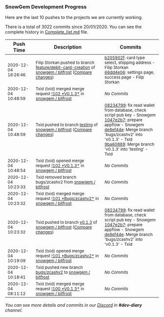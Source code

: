
### SnowGem Development Progress

Here are the last 10 pushes to the projects we are currently working.

There is a total of 3022 commits since 20/01/2020. You can see the complete history in
 [Complete_list.md](Complete_list.md) file.

| Push Time | Description | Commits |
| --- | --- | --- |
| <sub>2020-12-04 16:26:46</sub> | <sub>Filip Storkan pushed to branch [feature/debit\-card\-creation](https://gitlab.com/snowgem/bitfrost/commits/feature/debit-card-creation) of [snowgem / bitfrost](https://gitlab.com/snowgem/bitfrost) ([Compare changes](https://gitlab.com/snowgem/bitfrost/compare/9ee8c99bd7a398e8079b60dff9690815f767a33b...66dd4e06d1752921b51b57ccc7292b41dd2c094f))</sub> | <sub>[b205902f](https://gitlab.com/snowgem/bitfrost/-/commit/b205902fe3d24f1ee3742c2e39b05a6db79715a6): card type select, shipping address - Filip Storkan<br>[66dd4e06](https://gitlab.com/snowgem/bitfrost/-/commit/66dd4e06d1752921b51b57ccc7292b41dd2c094f): settings page, success page - Filip Storkan</sub> |
| <sub>2020-12-04 10:48:59</sub> | <sub>Txid (txid) merged merge request [\!102 \*V0\.1\.3\*](https://gitlab.com/snowgem/bitfrost/-/merge_requests/102) in [snowgem / bitfrost](https://gitlab.com/snowgem/bitfrost)</sub> | <sub>_No Commits_</sub> |
| <sub>2020-12-04 10:48:59</sub> | <sub>Txid pushed to branch [testing](https://gitlab.com/snowgem/bitfrost/commits/testing) of [snowgem / bitfrost](https://gitlab.com/snowgem/bitfrost) ([Compare changes](https://gitlab.com/snowgem/bitfrost/compare/254dfe2577224c6b81850ca8ca2b711d1c05c766...9ba60889ba2fb402ac3be23c1989d97ee27a3ad7))</sub> | <sub>[08234799](https://gitlab.com/snowgem/bitfrost/-/commit/0823479901e850c0b57d735e21f1df097b6ff9da): fix read wallet from database, check script pub key - Snowgem<br>[1047e2b7](https://gitlab.com/snowgem/bitfrost/-/commit/1047e2b73ebb46ae97654e46d24ef483fe7d51b2): prepare appflow - Snowgem<br>[de8ef44e](https://gitlab.com/snowgem/bitfrost/-/commit/de8ef44e6699060fe0a79494ee0ae5c1b375f887): Merge branch 'bugs/zcashv2' into 'v0.1.3' - Txid<br>[9ba60889](https://gitlab.com/snowgem/bitfrost/-/commit/9ba60889ba2fb402ac3be23c1989d97ee27a3ad7): Merge branch 'v0.1.3' into 'testing' - Txid</sub> |
| <sub>2020-12-04 10:48:54</sub> | <sub>Txid (txid) opened merge request [\!102 \*V0\.1\.3\*](https://gitlab.com/snowgem/bitfrost/-/merge_requests/102) in [snowgem / bitfrost](https://gitlab.com/snowgem/bitfrost)</sub> | <sub>_No Commits_</sub> |
| <sub>2020-12-04 10:23:33</sub> | <sub>Txid removed branch bugs/zcashv2 from [snowgem / bitfrost](https://gitlab.com/snowgem/bitfrost)</sub> | <sub>_No Commits_</sub> |
| <sub>2020-12-04 10:23:32</sub> | <sub>Txid (txid) merged merge request [\!101 \*Bugs/zcashv2\*](https://gitlab.com/snowgem/bitfrost/-/merge_requests/101) in [snowgem / bitfrost](https://gitlab.com/snowgem/bitfrost)</sub> | <sub>_No Commits_</sub> |
| <sub>2020-12-04 10:23:32</sub> | <sub>Txid pushed to branch [v0\.1\.3](https://gitlab.com/snowgem/bitfrost/commits/v0.1.3) of [snowgem / bitfrost](https://gitlab.com/snowgem/bitfrost) ([Compare changes](https://gitlab.com/snowgem/bitfrost/compare/67a631d335aac1c1c9b4535dc6d48c9c7e91234a...de8ef44e6699060fe0a79494ee0ae5c1b375f887))</sub> | <sub>[08234799](https://gitlab.com/snowgem/bitfrost/-/commit/0823479901e850c0b57d735e21f1df097b6ff9da): fix read wallet from database, check script pub key - Snowgem<br>[1047e2b7](https://gitlab.com/snowgem/bitfrost/-/commit/1047e2b73ebb46ae97654e46d24ef483fe7d51b2): prepare appflow - Snowgem<br>[de8ef44e](https://gitlab.com/snowgem/bitfrost/-/commit/de8ef44e6699060fe0a79494ee0ae5c1b375f887): Merge branch 'bugs/zcashv2' into 'v0.1.3' - Txid</sub> |
| <sub>2020-12-04 10:19:09</sub> | <sub>Txid (txid) opened merge request [\!101 \*Bugs/zcashv2\*](https://gitlab.com/snowgem/bitfrost/-/merge_requests/101) in [snowgem / bitfrost](https://gitlab.com/snowgem/bitfrost)</sub> | <sub>_No Commits_</sub> |
| <sub>2020-12-04 10:18:41</sub> | <sub>Txid pushed new branch [bugs/zcashv2](https://gitlab.com/snowgem/bitfrost/commits/bugs/zcashv2) to [snowgem / bitfrost](https://gitlab.com/snowgem/bitfrost)</sub> | <sub>_No Commits_</sub> |
| <sub>2020-12-04 08:11:12</sub> | <sub>Txid (txid) merged merge request [\!100 \*V0\.1\.3\*](https://gitlab.com/snowgem/bitfrost/-/merge_requests/100) in [snowgem / bitfrost](https://gitlab.com/snowgem/bitfrost)</sub> | <sub>_No Commits_</sub> |

_You can see more details and commits in our [Discord](https://discord.gg/zumGnbg) in **#dev-diary** channel._
